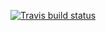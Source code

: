 [![Travis build status](https://travis-ci.org/dhruvrc/STAT302Package.svg?branch=master)](https://travis-ci.org/dhruvrc/STAT302Package)